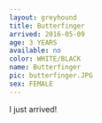 ```yaml
---
layout: greyhound
title: Butterfinger
arrived: 2016-05-09
age: 3 YEARS
available: no
color: WHITE/BLACK
name: Butterfinger
pic: butterfinger.JPG
sex: FEMALE
---
```


I just arrived!